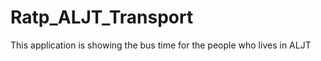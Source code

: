 Ratp_ALJT_Transport
===================

This application is showing the bus time  for the people who lives in ALJT